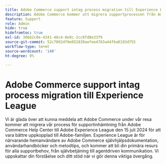 ```yaml
---
title: Adobe Commerce support intag process migration till Experience League
description: Adobe Commerce kommer att migrera supportprocessen från Adobe Commerce Help Center till Adobe Experience League den 15 juli 2024. Experience League kommer att bli din primära resurs för alla supportbehov, från självbetjäning till agentdriven kommunikation.
feature: Support
role: Admin
hide: true
hidefromtoc: true
exl-id: 30b62c0e-4341-46c4-8e9c-2cc0fd8e33f9
source-git-commit: 52c7092df0e052839aefee4783a44f6a0193d755
workflow-type: tm+mt
source-wordcount: '140'
ht-degree: 0%

---
```


# Adobe Commerce support intag process migration till Experience League

Vi är glada över att kunna meddela att Adobe Commerce under vår resa kommer att migrera vår process för supportinhämtning från Adobe Commerce Help Center till Adobe Experience League den 15 juli 2024 för att vara bättre uppkopplad till Adobe-familjen. Experience League är för närvarande hemanvändare av Adobe Commerce självhjälpsdokumentation, användarhandböcker och metodtips, och kommer att bli din primära resurs för alla supportbehov, från självbetjäning till agentdriven kommunikation. Vi uppskattar din förståelse och ditt stöd när vi gör denna viktiga övergång.
